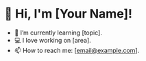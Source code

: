 # 👋 Hi, I'm [Your Name]!
- 🌱 I’m currently learning [topic].
- 💻 I love working on [area].
- 📫 How to reach me: [email@example.com].

